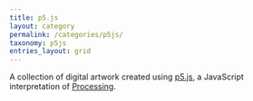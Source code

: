 ```yaml
---
title: p5.js
layout: category
permalink: /categories/p5js/
taxonomy: p5js
entries_layout: grid
---
```


A collection of digital artwork created using [p5.js][p5-js], a JavaScript interpretation of [Processing][processing].

[p5-js]: https://p5js.org/
[processing]: https://processing.org/